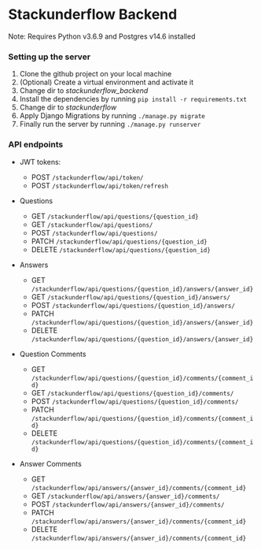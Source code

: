 # Stackunderflow Backend 

Note: Requires Python v3.6.9 and Postgres v14.6 installed

### Setting up the server
1. Clone the github project on your local machine
2. (Optional) Create a virtual environment and activate it
3. Change dir to *stackunderflow_backend* 
4. Install the dependencies by running `pip install -r requirements.txt`
5. Change dir to *stackunderflow*
6. Apply Django Migrations by running `./manage.py migrate`
7. Finally run the server by running `./manage.py runserver`


###  API endpoints
- JWT tokens:
  -  POST `/stackunderflow/api/token/`
  -  POST `/stackunderflow/api/token/refresh`
- Questions 
  - GET `/stackunderflow/api/questions/{question_id}`
  - GET `/stackunderflow/api/questions/`
  - POST `/stackunderflow/api/questions/`
  - PATCH `/stackunderflow/api/questions/{question_id}`
  - DELETE `/stackunderflow/api/questions/{question_id}`
  
- Answers
  - GET `/stackunderflow/api/questions/{question_id}/answers/{answer_id}`
  - GET `/stackunderflow/api/questions/{question_id}/answers/`
  - POST `/stackunderflow/api/questions/{question_id}/answers/`
  - PATCH `/stackunderflow/api/questions/{question_id}/answers/{answer_id}`
  - DELETE `/stackunderflow/api/questions/{question_id}/answers/{answer_id}`

- Question Comments
  - GET `/stackunderflow/api/questions/{question_id}/comments/{comment_id}`
  - GET `/stackunderflow/api/questions/{question_id}/comments/`
  - POST `/stackunderflow/api/questions/{question_id}/comments/`
  - PATCH `/stackunderflow/api/questions/{question_id}/comments/{comment_id}`
  - DELETE `/stackunderflow/api/questions/{question_id}/comments/{comment_id}`

- Answer Comments
  - GET `/stackunderflow/api/answers/{answer_id}/comments/{comment_id}`
  - GET `/stackunderflow/api/answers/{answer_id}/comments/`
  - POST `/stackunderflow/api/answers/{answer_id}/comments/`
  - PATCH `/stackunderflow/api/answers/{answer_id}/comments/{comment_id}`
  - DELETE `/stackunderflow/api/answers/{answer_id}/comments/{comment_id}`
